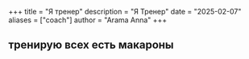 +++
title = "Я тренер"
description = "Я Тренер"
date = "2025-02-07"
aliases = ["coach"]
author = "Arama Anna"
+++

## тренирую всех есть макароны
